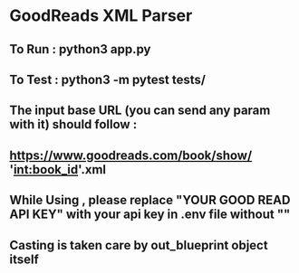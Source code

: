 # GoodReads XML Parser

## To Run : python3 app.py
## To Test : python3 -m pytest tests/

## The input base URL (you can send any param with it) should follow :
## https://www.goodreads.com/book/show/ '<int:book_id>'.xml

## While Using , please replace "YOUR GOOD READ API KEY" with your api key in .env file without ""

## Casting is taken care by out_blueprint object itself
